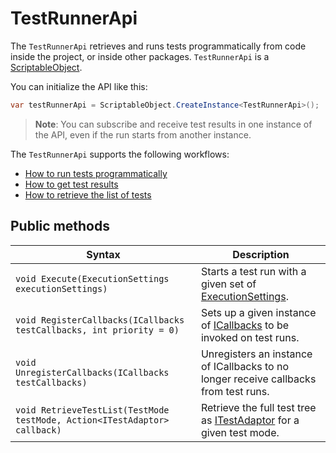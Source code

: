 # TestRunnerApi

The `TestRunnerApi` retrieves and runs tests programmatically from code inside the project, or inside other
packages. `TestRunnerApi` is a [ScriptableObject](https://docs.unity3d.com/ScriptReference/ScriptableObject.html).

You can initialize the API like this:

```c#
var testRunnerApi = ScriptableObject.CreateInstance<TestRunnerApi>();
```

> **Note**: You can subscribe and receive test results in one instance of the API, even if the run starts from another instance.

The `TestRunnerApi` supports the following workflows:

* [How to run tests programmatically](./extension-run-tests.md)
* [How to get test results](./extension-get-test-results.md)
* [How to retrieve the list of tests](./extension-retrieve-test-list.md)

## Public methods

| Syntax                                     | Description                                                  |
| ------------------------------------------ | ------------------------------------------------------------ |
| `void Execute(ExecutionSettings executionSettings)` | Starts a test run with a given set of [ExecutionSettings](./reference-execution-settings.md). |
| `void RegisterCallbacks(ICallbacks testCallbacks, int priority = 0)` | Sets up a given instance of [ICallbacks](./reference-icallbacks.md) to be invoked on test runs. |
| `void UnregisterCallbacks(ICallbacks testCallbacks)` | Unregisters an instance of ICallbacks to no longer receive callbacks from test runs. |
| `void RetrieveTestList(TestMode testMode, Action<ITestAdaptor> callback)` | Retrieve the full test tree as [ITestAdaptor](./reference-itest-adaptor.md) for a given test mode. |